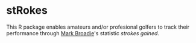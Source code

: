 # stRokes

This R package enables amateurs and/or profesional golfers to track their performance through [Mark Broadie](https://twitter.com/markbroadie?lang=en)'s statistic *strokes gained*.
